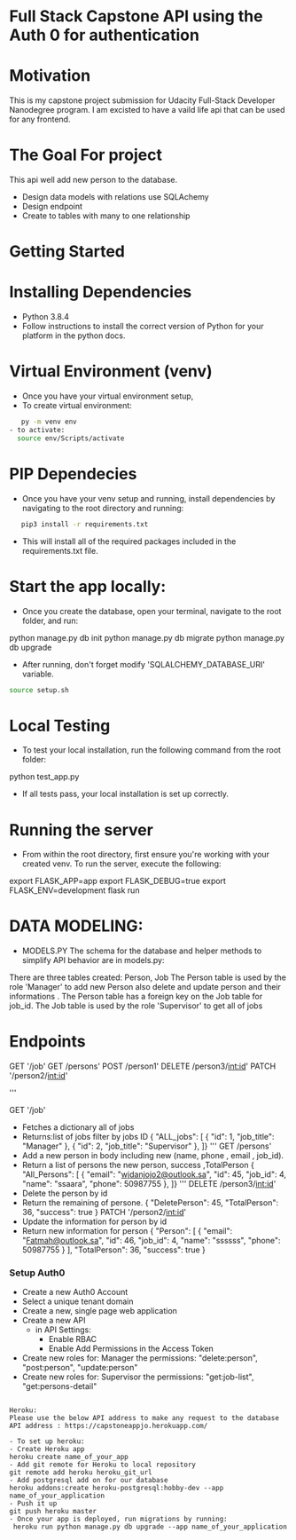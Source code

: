 # Full Stack Capstone API using the Auth 0 for authentication 


# Motivation 
This is my capstone project submission for Udacity Full-Stack Developer Nanodegree program. I am excisted to have a vaild life api that can be used for any frontend. 

# The Goal For project
This api well add new person to the database. 
- Design data models with relations use SQLAchemy
- Design endpoint
- Create to tables with many to one relationship  

# Getting Started 
# Installing Dependencies

- Python 3.8.4
- Follow instructions to install the correct version of Python for your platform
in the python docs.
# Virtual Environment (venv)
- Once you have your virtual environment setup,  
- To create virtual environment: 
```bash
   py -m venv env 
- to activate:
  source env/Scripts/activate
```
# PIP Dependecies
- Once you have your venv setup and running, install dependencies by navigating
to the root directory and running:
```bash
   pip3 install -r requirements.txt
```
- This will install all of the required packages included in the requirements.txt file.
 

# Start the app locally:
- Once you create the database, open your terminal, navigate to the root folder, and run:

python manage.py db init
python manage.py db migrate
python manage.py db upgrade

- After running, don't forget modify 'SQLALCHEMY_DATABASE_URI' variable.

```bash
source setup.sh
```
# Local Testing
- To test your local installation, run the following command from the root folder:

python test_app.py
- If all tests pass, your local installation is set up correctly.
# Running the server
- From within the root directory, first ensure you're working with your created
venv. To run the server, execute the following:

export FLASK_APP=app
export FLASK_DEBUG=true
export FLASK_ENV=development
flask run


# DATA MODELING:
- MODELS.PY
The schema for the database and helper methods to simplify API behavior are in models.py:

There are three tables created: Person, Job
The Person table is used by the role 'Manager' to add  new Person also delete and update person and their informations .
The Person table has a foreign key on the Job table for job_id.
The Job table is used by the role 'Supervisor' to get all of jobs 


# Endpoints
GET '/job'
GET /persons'
POST /person1'
DELETE /person3/<int:id>'
PATCH '/person2/<int:id>'

'''

GET '/job' 
- Fetches a dictionary all of jobs 
- Returns:list of jobs filter by jobs ID
{
  "ALL_jobs": [
    {
      "id": 1,
      "job_title": "Manager"
    },
    {
      "id": 2,
      "job_title": "Supervisor"
    },
  ]}
'''
GET /persons'
- Add a new person in body including new (name, phone , email , job_id).
- Return a list of persons the new person, success ,TotalPerson
{
  "All_Persons": [
    {
      "email": "wjdanjojo2@outlook.sa",
      "id": 45,
      "job_id": 4,
      "name": "ssaara",
      "phone": 50987755
    },
  ]}
'''
DELETE /person3/<int:id>'
- Delete the person by id
- Return the remaining of persone.
{
  "DeletePerson": 45,
  "TotalPerson": 36,
  "success": true
}
PATCH '/person2/<int:id>'
- Update the information  for person by id
- Return new information for person
{
  "Person": [
    {
      "email": "Fatmah@outlook.sa",
      "id": 46,
      "job_id": 4,
      "name": "ssssss",
      "phone": 50987755
    }
  ],
  "TotalPerson": 36,
  "success": true
}

### Setup Auth0

-  Create a new Auth0 Account
-  Select a unique tenant domain
-  Create a new, single page web application
-  Create a new API
    - in API Settings:
        - Enable RBAC
        - Enable Add Permissions in the Access Token
- Create new roles for: Manager
 the permissions:
    "delete:person",
    "post:person",
    "update:person"
- Create new roles for: Supervisor
the permissions:
    "get:job-list",
    "get:persons-detail"



```

Heroku:
Please use the below API address to make any request to the database
API address : https://capstoneappjo.herokuapp.com/

- To set up heroku:
- Create Heroku app
heroku create name_of_your_app
- Add git remote for Heroku to local repository
git remote add heroku heroku_git_url
- Add postgresql add on for our database
heroku addons:create heroku-postgresql:hobby-dev --app name_of_your_application
- Push it up
git push heroku master
- Once your app is deployed, run migrations by running:
 heroku run python manage.py db upgrade --app name_of_your_application

